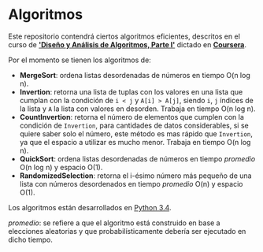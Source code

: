 # Algoritmos
Este repositorio contendrá ciertos algoritmos eficientes, descritos en el curso de [**'Diseño y Análisis de Algoritmos, Parte I'**](https://www.coursera.org/course/algo) dictado en [**Coursera**](https://www.coursera.org/).

Por el momento se tienen los algoritmos de:
- **MergeSort**: ordena listas desordenadas de números en tiempo O(n log n).
- **Invertion**: retorna una lista de tuplas con los valores en una lista que cumplan con la condición de `i < j` y `A[i] > A[j]`, siendo `i`, `j` índices de la lista y `A` la lista con valores en desorden. Trabaja en tiempo O(n log n).
- **CountInvertion**: retorna el número de elementos que cumplen con la condición de `Invertion`, para cantidades de datos considerables, si se quiere saber solo el número, este método es mas rápido que `Invertion`, ya que el espacio a utilizar es mucho menor. Trabaja en tiempo O(n log n).
- **QuickSort**: ordena listas desordenadas de números en tiempo *promedio* O(n log n) y espacio O(1).
- **RandomizedSelection**: retorna el i-ésimo número más pequeño de una lista con números desordenados en tiempo *promedio* O(n) y espacio O(1).

Los algoritmos están desarrollados en [Python 3.4](https://www.python.org/download/releases/3.4.0/]).

*promedio*: se refiere a que el algoritmo está construido en base a elecciones aleatorias y que probabilísticamente debería ser ejecutado en dicho tiempo.
